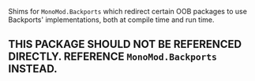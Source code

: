 Shims for `MonoMod.Backports` which redirect certain OOB packages to use Backports' implementations, both at compile
time and run time. 

## **THIS PACKAGE SHOULD NOT BE REFERENCED DIRECTLY. REFERENCE `MonoMod.Backports` INSTEAD.**
